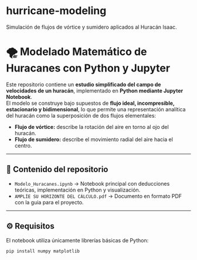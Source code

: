 # hurricane-modeling
Simulación de flujos de vórtice y sumidero aplicados al Huracán Isaac.

# 🌪️ Modelado Matemático de Huracanes con Python y Jupyter

Este repositorio contiene un **estudio simplificado del campo de velocidades de un huracán**, implementado en **Python mediante Jupyter Notebook**.  
El modelo se construye bajo supuestos de **flujo ideal, incompresible, estacionario y bidimensional**, lo que permite una representación analítica del huracán como la superposición de dos flujos elementales:

- **Flujo de vórtice:** describe la rotación del aire en torno al ojo del huracán.
- **Flujo de sumidero:** describe el movimiento radial del aire hacia el centro.

---

## 📖 Contenido del repositorio

- `Modelo_Huracanes.ipynb` → Notebook principal con deducciones teóricas, implementación en Python y visualización.
- `AMPLÍE SU HORIZONTE DEL CÁLCULO.pdf` → Documento en formato PDF con la guia para el proyecto.

---

## ⚙️ Requisitos

El notebook utiliza únicamente librerías básicas de Python:

```bash
pip install numpy matplotlib

